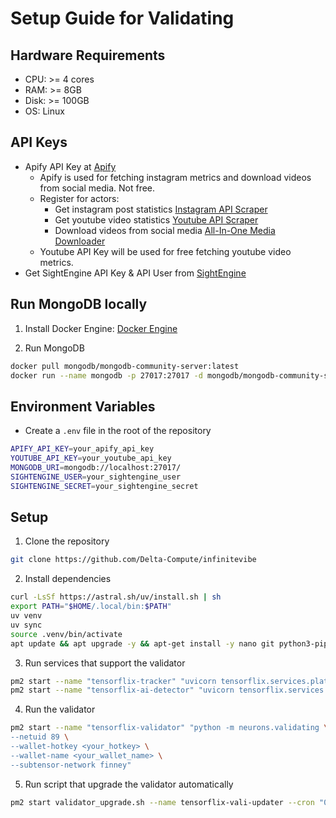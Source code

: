 # Setup Guide for Validating

## Hardware Requirements
- CPU: >= 4 cores
- RAM: >= 8GB
- Disk: >= 100GB
- OS: Linux

## API Keys
- Apify API Key at [Apify](https://docs.apify.com/api/v2)
   - Apify is used for fetching instagram metrics and download videos from social media. Not free.
   - Register for actors:
      - Get instagram post statistics [Instagram API Scraper](https://console.apify.com/actors/RB9HEZitC8hIUXAha)
      - Get youtube video statistics [Youtube API Scraper](https://console.apify.com/actors/h7sDV53CddomktSi5)
      - Download videos from social media [All-In-One Media Downloader](https://console.apify.com/actors/iZbsVYT4VfdMxoIPL)
   - Youtube API Key will be used for free fetching youtube video metrics.
- Get SightEngine API Key & API User from [SightEngine](https://dashboard.sightengine.com/api-credentials)


## Run MongoDB locally

1. Install Docker Engine: [Docker Engine](https://docs.docker.com/engine/install)

2. Run MongoDB

```bash
docker pull mongodb/mongodb-community-server:latest
docker run --name mongodb -p 27017:27017 -d mongodb/mongodb-community-server:latest
```

## Environment Variables
- Create a `.env` file in the root of the repository

```bash
APIFY_API_KEY=your_apify_api_key
YOUTUBE_API_KEY=your_youtube_api_key
MONGODB_URI=mongodb://localhost:27017/
SIGHTENGINE_USER=your_sightengine_user
SIGHTENGINE_SECRET=your_sightengine_secret
```

## Setup

1. Clone the repository

```bash
git clone https://github.com/Delta-Compute/infinitevibe
```

2. Install dependencies

```bash
curl -LsSf https://astral.sh/uv/install.sh | sh
export PATH="$HOME/.local/bin:$PATH"
uv venv
uv sync
source .venv/bin/activate
apt update && apt upgrade -y && apt-get install -y nano git python3-pip jq npm && npm install pm2 -g && pm2 update
```

3. Run services that support the validator

```bash
pm2 start --name "tensorflix-tracker" "uvicorn tensorflix.services.platform_tracker.app:app --host 0.0.0.0 --port 12001"
pm2 start --name "tensorflix-ai-detector" "uvicorn tensorflix.services.ai_detector.app:app --host 0.0.0.0 --port 12002"
```

4. Run the validator

```bash
pm2 start --name "tensorflix-validator" "python -m neurons.validating \
--netuid 89 \
--wallet-hotkey <your_hotkey> \
--wallet-name <your_wallet_name> \
--subtensor-network finney"
```

5. Run script that upgrade the validator automatically

```bash
pm2 start validator_upgrade.sh --name tensorflix-vali-updater --cron "0/30 * * * *" --interpreter /bin/bash --no-autorestart
```
